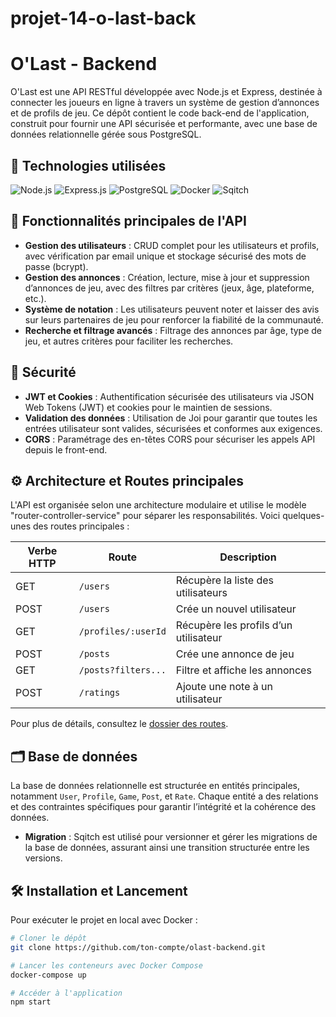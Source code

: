 # projet-14-o-last-back
# O'Last - Backend

O'Last est une API RESTful développée avec Node.js et Express, destinée à connecter les joueurs en ligne à travers un système de gestion d’annonces et de profils de jeu. Ce dépôt contient le code back-end de l'application, construit pour fournir une API sécurisée et performante, avec une base de données relationnelle gérée sous PostgreSQL.

## 🚀 Technologies utilisées
![Node.js](https://img.shields.io/badge/-Node.js-339933?logo=node.js&logoColor=white&style=for-the-badge) 
![Express.js](https://img.shields.io/badge/-Express.js-000000?logo=express&logoColor=white&style=for-the-badge)
![PostgreSQL](https://img.shields.io/badge/-PostgreSQL-4169E1?logo=postgresql&logoColor=white&style=for-the-badge)
![Docker](https://img.shields.io/badge/-Docker-2496ED?logo=docker&logoColor=white&style=for-the-badge)
![Sqitch](https://img.shields.io/badge/-Sqitch-E0A030?logo=data&logoColor=white&style=for-the-badge)

## 🌟 Fonctionnalités principales de l'API
- **Gestion des utilisateurs** : CRUD complet pour les utilisateurs et profils, avec vérification par email unique et stockage sécurisé des mots de passe (bcrypt).
- **Gestion des annonces** : Création, lecture, mise à jour et suppression d’annonces de jeu, avec des filtres par critères (jeux, âge, plateforme, etc.).
- **Système de notation** : Les utilisateurs peuvent noter et laisser des avis sur leurs partenaires de jeu pour renforcer la fiabilité de la communauté.
- **Recherche et filtrage avancés** : Filtrage des annonces par âge, type de jeu, et autres critères pour faciliter les recherches.

## 🔐 Sécurité
- **JWT et Cookies** : Authentification sécurisée des utilisateurs via JSON Web Tokens (JWT) et cookies pour le maintien de sessions.
- **Validation des données** : Utilisation de Joi pour garantir que toutes les entrées utilisateur sont valides, sécurisées et conformes aux exigences.
- **CORS** : Paramétrage des en-têtes CORS pour sécuriser les appels API depuis le front-end.

## ⚙️ Architecture et Routes principales
L'API est organisée selon une architecture modulaire et utilise le modèle "router-controller-service" pour séparer les responsabilités. Voici quelques-unes des routes principales :

| Verbe HTTP | Route                | Description                                  |
|------------|----------------------|----------------------------------------------|
| GET        | `/users`             | Récupère la liste des utilisateurs           |
| POST       | `/users`             | Crée un nouvel utilisateur                   |
| GET        | `/profiles/:userId`  | Récupère les profils d’un utilisateur        |
| POST       | `/posts`             | Crée une annonce de jeu                      |
| GET        | `/posts?filters...`  | Filtre et affiche les annonces               |
| POST       | `/ratings`           | Ajoute une note à un utilisateur             |

Pour plus de détails, consultez le [dossier des routes](./docs/routes.md).

## 🗂️ Base de données
La base de données relationnelle est structurée en entités principales, notamment `User`, `Profile`, `Game`, `Post`, et `Rate`. Chaque entité a des relations et des contraintes spécifiques pour garantir l’intégrité et la cohérence des données.

- **Migration** : Sqitch est utilisé pour versionner et gérer les migrations de la base de données, assurant ainsi une transition structurée entre les versions.

## 🛠️ Installation et Lancement
Pour exécuter le projet en local avec Docker :

```bash
# Cloner le dépôt
git clone https://github.com/ton-compte/olast-backend.git

# Lancer les conteneurs avec Docker Compose
docker-compose up

# Accéder à l'application
npm start
